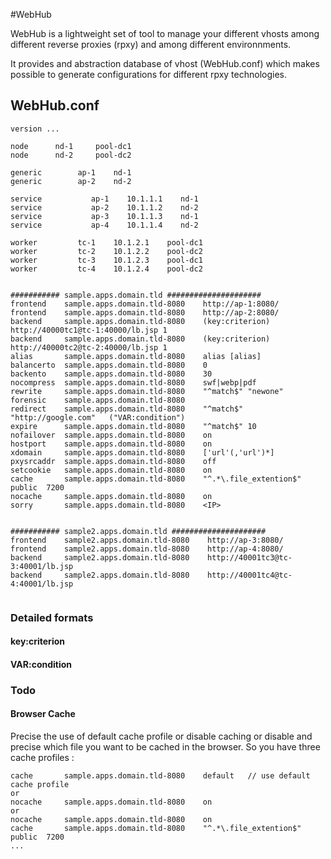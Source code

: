 #WebHub

WebHub is a lightweight set of tool to manage your different vhosts among different reverse proxies (rpxy) and among different environnments.

It provides and abstraction database of vhost (WebHub.conf) which makes possible to generate configurations for different rpxy technologies.

## WebHub.conf
```
version ...

node      nd-1     pool-dc1
node      nd-2     pool-dc2

generic        ap-1    nd-1
generic        ap-2    nd-2

service           ap-1    10.1.1.1    nd-1
service           ap-2    10.1.1.2    nd-2
service           ap-3    10.1.1.3    nd-1
service           ap-4    10.1.1.4    nd-2

worker         tc-1    10.1.2.1    pool-dc1
worker         tc-2    10.1.2.2    pool-dc2
worker         tc-3    10.1.2.3    pool-dc1
worker         tc-4    10.1.2.4    pool-dc2


########### sample.apps.domain.tld #####################
frontend    sample.apps.domain.tld-8080    http://ap-1:8080/
frontend    sample.apps.domain.tld-8080    http://ap-2:8080/
backend     sample.apps.domain.tld-8080    (key:criterion)  http://40000tc1@tc-1:40000/lb.jsp 1
backend     sample.apps.domain.tld-8080    (key:criterion)  http://40000tc2@tc-2:40000/lb.jsp 1
alias       sample.apps.domain.tld-8080    alias [alias]
balancerto  sample.apps.domain.tld-8080    0
backento    sample.apps.domain.tld-8080    30
nocompress  sample.apps.domain.tld-8080    swf|webp|pdf
rewrite     sample.apps.domain.tld-8080    "^match$" "newone"
forensic    sample.apps.domain.tld-8080
redirect    sample.apps.domain.tld-8080    "^match$"   "http://google.com"   ("VAR:condition")
expire      sample.apps.domain.tld-8080    "^match$" 10
nofailover  sample.apps.domain.tld-8080    on
hostport    sample.apps.domain.tld-8080    on
xdomain     sample.apps.domain.tld-8080    ['url'(,'url')*]
pxysrcaddr  sample.apps.domain.tld-8080    off
setcookie   sample.apps.domain.tld-8080    on
cache       sample.apps.domain.tld-8080    "^.*\.file_extention$"       public  7200
nocache     sample.apps.domain.tld-8080    on
sorry       sample.apps.domain.tld-8080    <IP>


########### sample2.apps.domain.tld #####################
frontend    sample2.apps.domain.tld-8080    http://ap-3:8080/
frontend    sample2.apps.domain.tld-8080    http://ap-4:8080/
backend     sample2.apps.domain.tld-8080    http://40001tc3@tc-3:40001/lb.jsp 
backend     sample2.apps.domain.tld-8080    http://40001tc4@tc-4:40001/lb.jsp 


```

### Detailed formats

#### key:criterion

#### VAR:condition

### Todo

#### Browser Cache

Precise the use of default cache profile or disable caching or disable and precise which file you want to be cached in the browser.
So you have three cache profiles :

```
cache       sample.apps.domain.tld-8080    default   // use default cache profile
or
nocache     sample.apps.domain.tld-8080    on
or
nocache     sample.apps.domain.tld-8080    on
cache       sample.apps.domain.tld-8080    "^.*\.file_extention$"       public  7200
...

````


